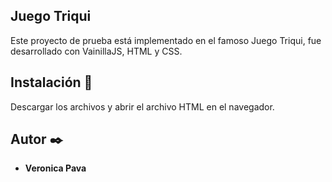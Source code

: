 
## Juego Triqui

Este proyecto de prueba está implementado en el famoso Juego Triqui, fue desarrollado con VainillaJS, HTML y CSS.

## Instalación 🔧

Descargar los archivos y abrir el archivo HTML en el navegador. 

## Autor ✒️

* **Veronica Pava**
